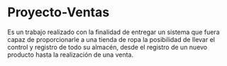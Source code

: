 # Proyecto-Ventas
Es un trabajo realizado con la finalidad de entregar un sistema que fuera capaz de proporcionarle a una tienda de ropa la posibilidad de  llevar el control y registro de todo su almacén, desde el registro de un nuevo producto hasta la realización de una venta.
